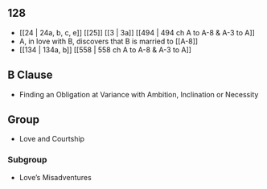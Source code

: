 ## 128
- [[24 | 24a, b, c, e]] [[25]] [[3 | 3a]] [[494 | 494 ch A to A-8 &amp; A-3 to A]] 
- A, in love with B, discovers that B is married to [[A-8]]
- [[134 | 134a, b]] [[558 | 558 ch A to A-8 &amp; A-3 to A]] 

## B Clause
- Finding an Obligation at Variance with Ambition, Inclination or Necessity

## Group
- Love and Courtship

### Subgroup
- Love’s Misadventures

